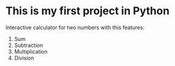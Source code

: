 # This is my first project in Python

Interactive calculator for two numbers with this features:
1. Sum
2. Subtraction
3. Multiplication
4. Division
